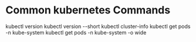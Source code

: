 # Common kubernetes Commands

kubectl version 
kubectl version --short 
kubectl cluster-info
kubectl get pods -n kube-system
kubectl get pods -n kube-system -o wide 
